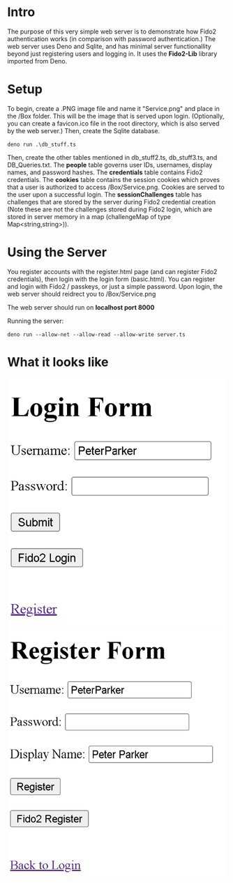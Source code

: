# Intro
The purpose of this very simple web server is to demonstrate how Fido2 authentication works (in comparison with password authentication.)
The web server uses Deno and Sqlite, and has minimal server functionallity beyond just registering users and logging in. 
It uses the **Fido2-Lib** library imported from Deno. 

# Setup
To begin, create a .PNG image file and name it "Service.png" and place in the /Box folder. This will be the image that is served upon login. 
(Optionally, you can create a favicon.ico file in the root directory, which is also served by the web server.)
Then, create the Sqlite database. 
```
deno run .\db_stuff.ts
```
 
Then, create the other tables mentioned in db_stuff2.ts, db_stuff3.ts, and DB_Queries.txt.
The **people** table governs user IDs, usernames, display names, and password hashes. The **credentials** table contains Fido2 credentials.
The **cookies** table contains the session cookies which proves that a user is authorized to access /Box/Service.png. Cookies are served to the user upon a successful login.
The **sessionChallenges** table has challenges that are stored by the server during Fido2 credential creation 
(Note these are not the challenges stored during Fido2 login, which are stored in server memory in a map (challengeMap of type Map<string,string>)). 

# Using the Server
You register accounts with the register.html page (and can register Fido2 credentials), then login with the login form (basic.html).
You can register and login with Fido2 / passkeys, or just a simple password.
Upon login, the web server should reidrect you to /Box/Service.png

The web server should run on **localhost port 8000**

Running the server:
```
deno run --allow-net --allow-read --allow-write server.ts
```

# What it looks like

![Screenshot of a login form with a basic username field, password field, and 2 buttons below it which say "Submit" and "Fido2 Login" and a hyperlink that says "Register"](Box/LoginForm.png)
![Screenshot of a register form with a basic username field, password field, Display Name field, and 2 buttons below them which say "Register" and "Fido2 Register" and a hyperlink that says "Back to Login"](Box/RegisterForm.png)
